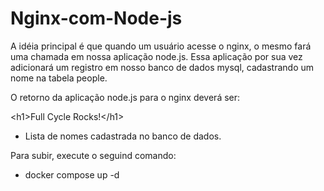 # Nginx-com-Node-js

A idéia principal é que quando um usuário acesse o nginx, o mesmo fará uma chamada em nossa aplicação node.js. Essa aplicação por sua vez adicionará um registro em nosso banco de dados mysql, cadastrando um nome na tabela people.

O retorno da aplicação node.js para o nginx deverá ser:

\<h1>Full Cycle Rocks!\</h1>

- Lista de nomes cadastrada no banco de dados.

Para subir, execute o seguind comando:

- docker compose up -d